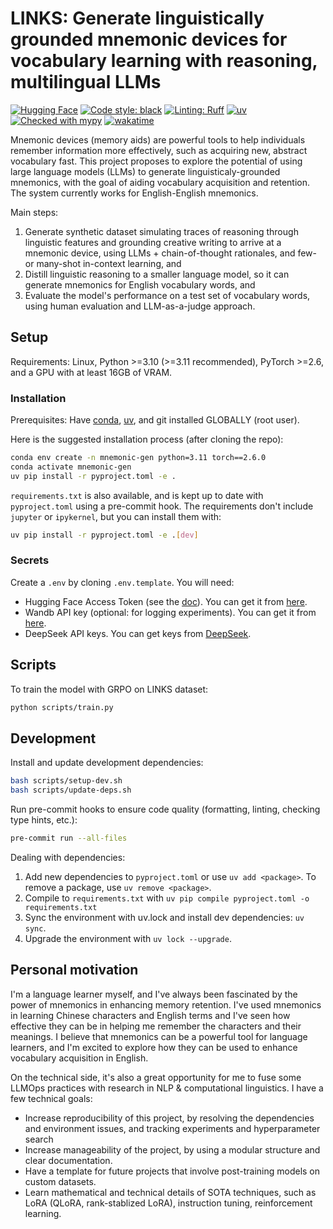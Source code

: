 # LINKS: Generate linguistically grounded mnemonic devices for vocabulary learning with reasoning, multilingual LLMs

[![Hugging Face](https://img.shields.io/badge/Hugging%20Face-FFD21E?logo=huggingface&logoColor=000)](https://huggingface.co/collections/chiffonng/mnemonic-generation-67563a0a1ab91e84e9827579)
[![Code style: black](https://img.shields.io/badge/code%20style-black-000000.svg)](https://github.com/psf/black)
[![Linting: Ruff](https://img.shields.io/endpoint?url=https://raw.githubusercontent.com/charliermarsh/ruff/main/assets/badge/v2.json)](https://github.com/astral-sh/ruff) [![uv](https://img.shields.io/endpoint?url=https://raw.githubusercontent.com/astral-sh/uv/main/assets/badge/v0.json)](https://github.com/astral-sh/uv) [![Checked with mypy](https://www.mypy-lang.org/static/mypy_badge.svg)](https://mypy-lang.org/) [![wakatime](https://wakatime.com/badge/user/8256474a-d9a4-40f0-8879-659cd7b79a98/project/8890bf24-8c9d-4cb7-a5d1-bd438039c365.svg)](https://wakatime.com/badge/user/8256474a-d9a4-40f0-8879-659cd7b79a98/project/8890bf24-8c9d-4cb7-a5d1-bd438039c365)

Mnemonic devices (memory aids) are powerful tools to help individuals remember information more effectively, such as acquiring new, abstract vocabulary fast. This project proposes to explore the potential of using large language models (LLMs) to generate linguisticaly-grounded mnemonics, with the goal of aiding vocabulary acquisition and retention. The system currently works for English-English mnemonics.

Main steps:

1. Generate synthetic dataset simulating traces of reasoning through linguistic features and grounding creative writing to arrive at a mnemonic device, using LLMs + chain-of-thought rationales, and few- or many-shot in-context learning, and
2. Distill linguistic reasoning to a smaller language model, so it can generate mnemonics for English vocabulary words, and
3. Evaluate the model's performance on a test set of vocabulary words, using human evaluation and LLM-as-a-judge approach.

## Setup

Requirements: Linux, Python >=3.10 (>=3.11 recommended), PyTorch >=2.6, and a GPU with at least 16GB of VRAM.

### Installation

Prerequisites: Have [conda](https://docs.conda.io/projects/conda/en/latest/user-guide/install/index.html), [uv](https://docs.astral.sh/uv/), and git installed GLOBALLY (root user).

Here is the suggested installation process (after cloning the repo):

```bash
conda env create -n mnemonic-gen python=3.11 torch==2.6.0
conda activate mnemonic-gen
uv pip install -r pyproject.toml -e .
```

`requirements.txt` is also available, and is kept up to date with `pyproject.toml` using a pre-commit hook. The requirements don't include `jupyter` or `ipykernel`, but you can install them with:

```bash
uv pip install -r pyproject.toml -e .[dev]
```

### Secrets

Create a `.env` by cloning `.env.template`. You will need:

- Hugging Face Access Token (see the [doc](https://huggingface.co/docs/hub/en/security-tokens)). You can get it from [here](https://huggingface.co/settings/token).
- Wandb API key (optional: for logging experiments). You can get it from [here](https://wandb.ai/authorize).
- DeepSeek API keys. You can get keys from [DeepSeek](https://platform.deepseek.com/api_keys).

## Scripts

To train the model with GRPO on LINKS dataset:

```bash
python scripts/train.py
```

## Development

Install and update development dependencies:

```bash
bash scripts/setup-dev.sh
bash scripts/update-deps.sh
```

Run pre-commit hooks to ensure code quality (formatting, linting, checking type hints, etc.):

```bash
pre-commit run --all-files
```

Dealing with dependencies:

1. Add new dependencies to `pyproject.toml` or use `uv add <package>`. To remove a package, use `uv remove <package>`.
2. Compile to `requirements.txt` with `uv pip compile pyproject.toml -o requirements.txt`
3. Sync the environment with uv.lock and install dev dependencies: `uv sync`.
4. Upgrade the environment with `uv lock --upgrade`.

## Personal motivation

I'm a language learner myself, and I've always been fascinated by the power of mnemonics in enhancing memory retention. I've used mnemonics in learning Chinese characters and English terms and I've seen how effective they can be in helping me remember the characters and their meanings. I believe that mnemonics can be a powerful tool for language learners, and I'm excited to explore how they can be used to enhance vocabulary acquisition in English.

On the technical side, it's also a great opportunity for me to fuse some LLMOps practices with research in NLP & computational linguistics. I have a few technical goals:

- Increase reproducibility of this project, by resolving the dependencies and environment issues, and tracking experiments and hyperparameter search
- Increase manageability of the project, by using a modular structure and clear documentation.
- Have a template for future projects that involve post-training models on custom datasets.
- Learn mathematical and technical details of SOTA techniques, such as LoRA (QLoRA, rank-stablized LoRA), instruction tuning, reinforcement learning.
